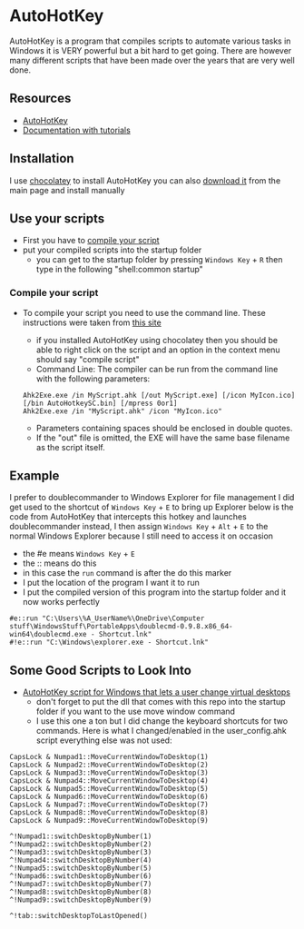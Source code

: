 # AutoHotKey

AutoHotKey is a program that compiles scripts to automate various tasks in Windows it is VERY powerful but a bit hard to get going. There are however many different scripts that have been made over the years that are very well done.

## Resources

- [AutoHotKey](https://www.autohotkey.com/)
- [Documentation with tutorials](https://www.autohotkey.com/docs/AutoHotkey.htm)

## Installation

I use [chocolatey](chocolatey.md) to install AutoHotKey
you can also [download it](https://www.autohotkey.com/) from the main page and install manually

## Use your scripts

- First you have to [compile your script](#compile-your-script)
- put your compiled scripts into the startup folder
    - you can get to the startup folder by pressing `Windows Key` + `R` then type in the following "shell:common startup"

### Compile your script

- To compile your script you need to use the command line. These instructions were taken from [this site](https://www.autohotkey.com/docs/Scripts.htm#ahk2exe)
    - if you installed AutoHotKey using chocolatey then you should be able to right click on the script and an option in the context menu should say "compile script"
    - Command Line: The compiler can be run from the command line with the following parameters:

    ```AutoHotKey
    Ahk2Exe.exe /in MyScript.ahk [/out MyScript.exe] [/icon MyIcon.ico] [/bin AutoHotkeySC.bin] [/mpress 0or1]
    Ahk2Exe.exe /in "MyScript.ahk" /icon "MyIcon.ico"
    ```

    - Parameters containing spaces should be enclosed in double quotes.
    - If the "out" file is omitted, the EXE will have the same base filename as the script itself.

## Example

I prefer to doublecommander to Windows Explorer for file management I did get used to the shortcut of `Windows Key` + `E` to bring up Explorer below is the code from AutoHotKey that intercepts this hotkey and launches doublecommander instead, I then assign `Windows Key` + `Alt` + `E` to the normal Windows Explorer because I still need to access it on occasion

- the #e means `Windows Key` + `E`
- the :: means do this
- in this case the `run` command is after the do this marker
- I put the location of the program I want it to run
- I put the compiled version of this program into the startup folder and it now works perfectly

```AutoHotKey
#e::run "C:\Users\%A_UserName%\OneDrive\Computer stuff\WindowsStuff\PortableApps\doublecmd-0.9.8.x86_64-win64\doublecmd.exe - Shortcut.lnk"
#!e::run "C:\Windows\explorer.exe - Shortcut.lnk"
```

## Some Good Scripts to Look Into

- [AutoHotKey script for Windows that lets a user change virtual desktops](https://github.com/pmb6tz/windows-desktop-switcher)
    - don't forget to put the dll that comes with this repo into the startup folder if you want to the use move window command
    - I use this one a ton but I did change the keyboard shortcuts for two commands. Here is what I changed/enabled in the user_config.ahk script everything else was not used:

```AutoHotKey
CapsLock & Numpad1::MoveCurrentWindowToDesktop(1)
CapsLock & Numpad2::MoveCurrentWindowToDesktop(2)
CapsLock & Numpad3::MoveCurrentWindowToDesktop(3)
CapsLock & Numpad4::MoveCurrentWindowToDesktop(4)
CapsLock & Numpad5::MoveCurrentWindowToDesktop(5)
CapsLock & Numpad6::MoveCurrentWindowToDesktop(6)
CapsLock & Numpad7::MoveCurrentWindowToDesktop(7)
CapsLock & Numpad8::MoveCurrentWindowToDesktop(8)
CapsLock & Numpad9::MoveCurrentWindowToDesktop(9)

^!Numpad1::switchDesktopByNumber(1)
^!Numpad2::switchDesktopByNumber(2)
^!Numpad3::switchDesktopByNumber(3)
^!Numpad4::switchDesktopByNumber(4)
^!Numpad5::switchDesktopByNumber(5)
^!Numpad6::switchDesktopByNumber(6)
^!Numpad7::switchDesktopByNumber(7)
^!Numpad8::switchDesktopByNumber(8)
^!Numpad9::switchDesktopByNumber(9)

^!tab::switchDesktopToLastOpened()
```
